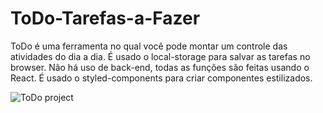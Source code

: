 # ToDo-Tarefas-a-Fazer
ToDo é uma ferramenta no qual você pode montar um controle das atividades do dia a dia.
É usado o local-storage para salvar as tarefas no browser.
Não há uso de back-end, todas as funções são feitas usando o React.
É usado o styled-components para criar componentes estilizados.

![ToDo project](https://user-images.githubusercontent.com/92267368/193724178-62e2fbec-bf87-4ffe-8e4b-428a3bfb5af4.png)
